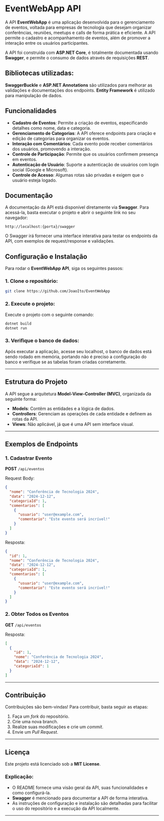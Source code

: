 # EventWebApp API

A API **EventWebApp** é uma aplicação desenvolvida para o gerenciamento de eventos, voltada para empresas de tecnologia que desejam organizar conferências, reuniões, meetups e calls de forma prática e eficiente. A API permite o cadastro e acompanhamento de eventos, além de promover a interação entre os usuários participantes.

A API foi construída com **ASP.NET Core**, é totalmente documentada usando **Swagger**, e permite o consumo de dados através de requisições **REST**.

## Bibliotecas utilizadas:

**SwaggerBuckle** e **ASP.NET Annotations** são utilizados para melhorar as validações e documentações dos endpoints.
**Entity Framework** é utilizado para manipulação de dados.

## Funcionalidades

- **Cadastro de Eventos**: Permite a criação de eventos, especificando detalhes como nome, data e categoria.
- **Gerenciamento de Categorias**: A API oferece endpoints para criação e edição de categorias para organizar os eventos.
- **Interação com Comentários**: Cada evento pode receber comentários dos usuários, promovendo a interação.
- **Controle de Participação**: Permite que os usuários confirmem presença em eventos.
- **Autenticação de Usuário**: Suporte a autenticação de usuários com login social (Google e Microsoft).
- **Controle de Acesso**: Algumas rotas são privadas e exigem que o usuário esteja logado.

## Documentação

A documentação da API está disponível diretamente via **Swagger**. Para acessá-la, basta executar o projeto e abrir o seguinte link no seu navegador:

```
http://localhost:{porta}/swagger
```

O Swagger irá fornecer uma interface interativa para testar os endpoints da API, com exemplos de request/response e validações.

## Configuração e Instalação

Para rodar o **EventWebApp API**, siga os seguintes passos:

### 1. Clone o repositório:
```bash
git clone https://github.com/JoaoIto/EventWebApp
```

### 2. Execute o projeto:
Execute o projeto com o seguinte comando:

```bash
dotnet build
dotnet run
```

### 3. Verifique o banco de dados:
Após executar a aplicação, acesse seu localhost, o banco de dados está sendo rodado em memória, portando não é preciso a configuração do banco e verifique se as tabelas foram criadas corretamente.

---

## Estrutura do Projeto

A API segue a arquitetura **Model-View-Controller (MVC)**, organizada da seguinte forma:

- **Models**: Contêm as entidades e a lógica de dados.
- **Controllers**: Gerenciam as operações de cada entidade e definem as rotas da API.
- **Views**: Não aplicável, já que é uma API sem interface visual.

---

## Exemplos de Endpoints

### 1. **Cadastrar Evento**

**POST** `/api/eventos`

Request Body:
```json
{
  "nome": "Conferência de Tecnologia 2024",
  "data": "2024-12-12",
  "categoriaId": 1,
  "comentarios": [
    {
      "usuario": "user@example.com",
      "comentario": "Este evento será incrível!"
    }
  ]
}
```

Resposta:
```json
{
  "id": 1,
  "nome": "Conferência de Tecnologia 2024",
  "data": "2024-12-12",
  "categoriaId": 1,
  "comentarios": [
    {
      "usuario": "user@example.com",
      "comentario": "Este evento será incrível!"
    }
  ]
}
```

### 2. **Obter Todos os Eventos**

**GET** `/api/eventos`

Resposta:
```json
[
  {
    "id": 1,
    "nome": "Conferência de Tecnologia 2024",
    "data": "2024-12-12",
    "categoriaId": 1
  }
]
```

---

## Contribuição

Contribuições são bem-vindas! Para contribuir, basta seguir as etapas:

1. Faça um *fork* do repositório.
2. Crie uma nova branch.
3. Realize suas modificações e crie um *commit*.
4. Envie um *Pull Request*.

---

## Licença

Este projeto está licenciado sob a **MIT License**.


### Explicação:

- O README fornece uma visão geral da API, suas funcionalidades e como configurá-la.
- **Swagger** é mencionado para documentar a API de forma interativa.
- As instruções de configuração e instalação são detalhadas para facilitar o uso do repositório e a execução da API localmente.

---

